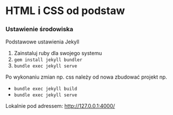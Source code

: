 # HTML i CSS od podstaw

### Ustawienie środowiska

Podstawowe ustawienia Jekyll

1. Zainstaluj ruby dla swojego systemu
2. `gem install jekyll bundler`
3. `bundle exec jekyll serve`

Po wykonaniu zmian np. css należy od nowa zbudować projekt np.

- `bundle exec jekyll build`
- `bundle exec jekyll serve`

Lokalnie pod adressem: http://127.0.0.1:4000/


